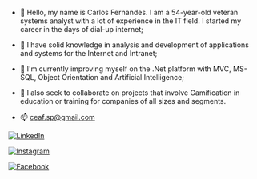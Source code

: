 - 👋 Hello, my name is Carlos Fernandes. I am a 54-year-old veteran systems analyst with a lot of experience in the IT field. I started my career in the days of dial-up internet;
- 👀 I have solid knowledge in analysis and development of applications and systems for the Internet and Intranet;
- 🌱 I'm currently improving myself on the .Net platform with MVC, MS-SQL, Object Orientation and Artificial Intelligence;
- 💞️ I also seek to collaborate on projects that involve Gamification in education or training for companies of all sizes and segments.

- 📫 ceaf.sp@gmail.com

[![LinkedIn](https://img.shields.io/badge/LinkedIn-000?style=for-the-badge&logo=linkedin&logoColor=0E76A8)](https://www.linkedin.com/in/carlos-e-a-fernandes/)

[![Instagram](https://img.shields.io/badge/Instagram-000?style=for-the-badge&logo=instagram)](https://www.instagram.com/gallomosh/)

[![Facebook](https://img.shields.io/badge/Facebook-000?style=for-the-badge&logo=facebook)](https://www.facebook.com/gallomosh/)

<!---
CarlosFernandes1970/CarlosFernandes1970 is a ✨ special ✨ repository because its `README.md` (this file) appears on your GitHub profile.
You can click the Preview link to take a look at your changes.
--->
